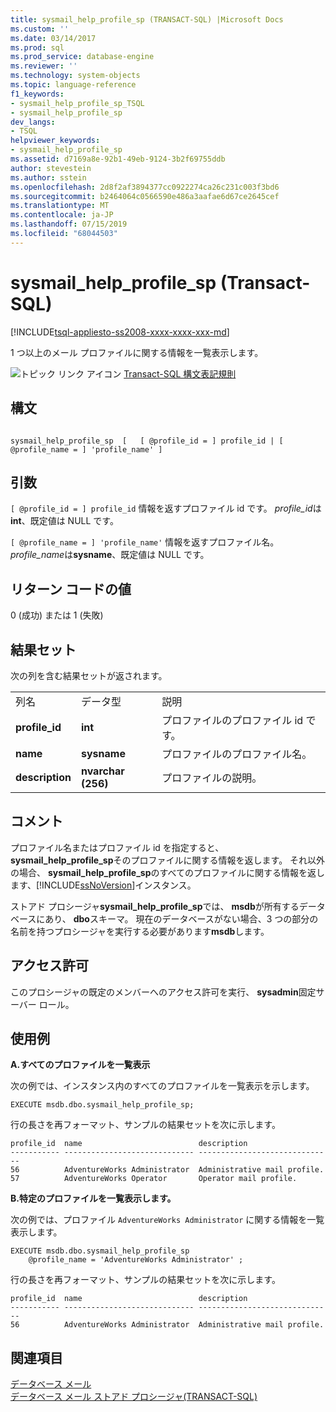 ```yaml
---
title: sysmail_help_profile_sp (TRANSACT-SQL) |Microsoft Docs
ms.custom: ''
ms.date: 03/14/2017
ms.prod: sql
ms.prod_service: database-engine
ms.reviewer: ''
ms.technology: system-objects
ms.topic: language-reference
f1_keywords:
- sysmail_help_profile_sp_TSQL
- sysmail_help_profile_sp
dev_langs:
- TSQL
helpviewer_keywords:
- sysmail_help_profile_sp
ms.assetid: d7169a8e-92b1-49eb-9124-3b2f69755ddb
author: stevestein
ms.author: sstein
ms.openlocfilehash: 2d8f2af3894377cc0922274ca26c231c003f3bd6
ms.sourcegitcommit: b2464064c0566590e486a3aafae6d67ce2645cef
ms.translationtype: MT
ms.contentlocale: ja-JP
ms.lasthandoff: 07/15/2019
ms.locfileid: "68044503"
---
```

# <a name="sysmailhelpprofilesp-transact-sql"></a>sysmail_help_profile_sp (Transact-SQL)
[!INCLUDE[tsql-appliesto-ss2008-xxxx-xxxx-xxx-md](../../includes/tsql-appliesto-ss2008-xxxx-xxxx-xxx-md.md)]

  1 つ以上のメール プロファイルに関する情報を一覧表示します。  
  
 ![トピック リンク アイコン](../../database-engine/configure-windows/media/topic-link.gif "トピック リンク アイコン") [Transact-SQL 構文表記規則](../../t-sql/language-elements/transact-sql-syntax-conventions-transact-sql.md)  
  
## <a name="syntax"></a>構文  
  
```  
  
sysmail_help_profile_sp  [   [ @profile_id = ] profile_id | [ @profile_name = ] 'profile_name' ]  
```  
  
## <a name="arguments"></a>引数  
`[ @profile_id = ] profile_id` 情報を返すプロファイル id です。 *profile_id*は**int**、既定値は NULL です。  
  
`[ @profile_name = ] 'profile_name'` 情報を返すプロファイル名。 *profile_name*は**sysname**、既定値は NULL です。  
  
## <a name="return-code-values"></a>リターン コードの値  
 0 (成功) または 1 (失敗)  
  
## <a name="result-sets"></a>結果セット  
 次の列を含む結果セットが返されます。  
  
||||  
|-|-|-|  
|列名|データ型|説明|  
|**profile_id**|**int**|プロファイルのプロファイル id です。|  
|**name**|**sysname**|プロファイルのプロファイル名。|  
|**description**|**nvarchar (256)**|プロファイルの説明。|  
  
## <a name="remarks"></a>コメント  
 プロファイル名またはプロファイル id を指定すると、 **sysmail_help_profile_sp**そのプロファイルに関する情報を返します。 それ以外の場合、 **sysmail_help_profile_sp**のすべてのプロファイルに関する情報を返します、[!INCLUDE[ssNoVersion](../../includes/ssnoversion-md.md)]インスタンス。  
  
 ストアド プロシージャ**sysmail_help_profile_sp**では、 **msdb**が所有するデータベースにあり、 **dbo**スキーマ。 現在のデータベースがない場合、3 つの部分の名前を持つプロシージャを実行する必要があります**msdb**します。  
  
## <a name="permissions"></a>アクセス許可  
 このプロシージャの既定のメンバーへのアクセス許可を実行、 **sysadmin**固定サーバー ロール。  
  
## <a name="examples"></a>使用例  
 **A.すべてのプロファイルを一覧表示**  
  
 次の例では、インスタンス内のすべてのプロファイルを一覧表示を示します。  
  
```  
EXECUTE msdb.dbo.sysmail_help_profile_sp;  
```  
  
 行の長さを再フォーマット、サンプルの結果セットを次に示します。  
  
```  
profile_id  name                          description  
----------- ----------------------------- ------------------------------  
56          AdventureWorks Administrator  Administrative mail profile.    
57          AdventureWorks Operator       Operator mail profile.          
```  
  
 **B.特定のプロファイルを一覧表示します。**  
  
 次の例では、プロファイル `AdventureWorks Administrator` に関する情報を一覧表示します。  
  
```  
EXECUTE msdb.dbo.sysmail_help_profile_sp  
    @profile_name = 'AdventureWorks Administrator' ;  
```  
  
 行の長さを再フォーマット、サンプルの結果セットを次に示します。  
  
```  
profile_id  name                          description  
----------- ----------------------------- ------------------------------  
56          AdventureWorks Administrator  Administrative mail profile.    
```  
  
## <a name="see-also"></a>関連項目  
 [データベース メール](../../relational-databases/database-mail/database-mail.md)   
 [データベース メール ストアド プロシージャ&#40;TRANSACT-SQL&#41;](../../relational-databases/system-stored-procedures/database-mail-stored-procedures-transact-sql.md)  
  
  
